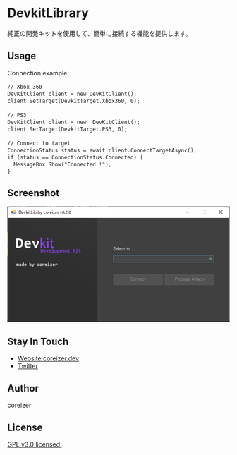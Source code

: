 # DevkitLibrary
純正の開発キットを使用して、簡単に接続する機能を提供します。

## Usage
Connection example:
```
// Xbox 360
DevKitClient client = new DevKitClient();
client.SetTarget(DevkitTarget.Xbox360, 0);

// PS3
DevKitClient client = new  DevKitClient();
client.SetTarget(DevkitTarget.PS3, 0);

// Connect to target
ConnectionStatus status = await client.ConnectTargetAsync();
if (status == ConnectionStatus.Connected) {
  MessageBox.Show("Connected !");
}
```

## Screenshot
![demo-image](./docs/demo-app.png)

## Stay In Touch
 - [Website coreizer.dev](https://www.coreizer.dev)
 - [Twitter](https://www.twitter.com/coreizer)

## Author
coreizer

## License
[GPL v3.0 licensed.](LICENSE)
